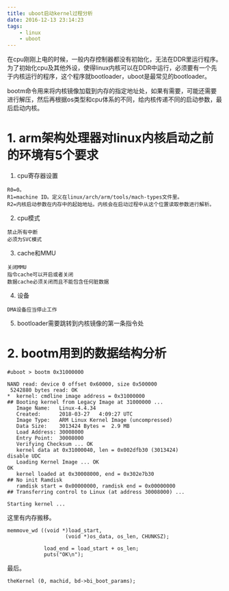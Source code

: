 ```yaml
---
title: uboot启动kernel过程分析
date: 2016-12-13 23:14:23
tags:
	- linux
	- uboot
---
```



在cpu刚刚上电的时候，一般内存控制器都没有初始化，无法在DDR里运行程序。为了初始化cpu及其他外设，使得linux内核可以在DDR中运行，必须要有一个先于内核运行的程序，这个程序就bootloader，uboot是最常见的bootloader。

bootm命令用来将内核镜像加载到内存的指定地址处，如果有需要，可能还需要进行解压，然后再根据os类型和cpu体系的不同，给内核传递不同的启动参数，最后启动内核。
# 1. arm架构处理器对linux内核启动之前的环境有5个要求
1. cpu寄存器设置
```
R0=0。
R1=machine ID。定义在linux/arch/arm/tools/mach-types文件里。
R2=内核启动参数在内存中的起始地址。内核会在启动过程中从这个位置读取参数进行解析。
```
2. cpu模式
```
禁止所有中断
必须为SVC模式
```
3. cache和MMU
```
关闭MMU
指令cache可以开启或者关闭
数据cache必须关闭而且不能包含任何脏数据
```
4. 设备
```
DMA设备应当停止工作
```
5. bootloader需要跳转到内核镜像的第一条指令处


# 2. bootm用到的数据结构分析



```
#uboot > bootm 0x31000000 

NAND read: device 0 offset 0x60000, size 0x500000
 5242880 bytes read: OK
*  kernel: cmdline image address = 0x31000000
## Booting kernel from Legacy Image at 31000000 ...
   Image Name:   Linux-4.4.34
   Created:      2018-03-27   4:09:27 UTC
   Image Type:   ARM Linux Kernel Image (uncompressed)
   Data Size:    3013424 Bytes =  2.9 MB
   Load Address: 30008000
   Entry Point:  30008000
   Verifying Checksum ... OK
   kernel data at 0x31000040, len = 0x002dfb30 (3013424)
disable UDC
   Loading Kernel Image ... OK
OK
   kernel loaded at 0x30008000, end = 0x302e7b30
## No init Ramdisk
   ramdisk start = 0x00000000, ramdisk end = 0x00000000
## Transferring control to Linux (at address 30008000) ...

Starting kernel ...
```

这里有内存搬移。

```
memmove_wd ((void *)load_start,
				   (void *)os_data, os_len, CHUNKSZ);

			load_end = load_start + os_len;
			puts("OK\n");
```



最后。

```
theKernel (0, machid, bd->bi_boot_params);
```



